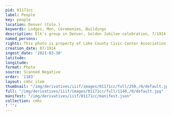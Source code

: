 ```yaml
---
pid: 01171cc
label: People
key: people
location: Denver (Colo.)
keywords: Lodges, Men, Ceremonies, Buildings
description: Elk's group in Denver, Golden Jubilee celebration, 7/1914
named_persons: 
rights: This photo is property of Lake County Civic Center Association.
creation_date: 07/1914
ingest_date: '2021-03-30'
latitude: 
longitude: 
format: Photo
source: Scanned Negative
order: '1103'
layout: cmhc_item
thumbnail: "/img/derivatives/iiif/images/01171cc/full/250,/0/default.jpg"
full: "/img/derivatives/iiif/images/01171cc/full/1140,/0/default.jpg"
manifest: "/img/derivatives/iiif/01171cc/manifest.json"
collection: cmhc
! '': 
---
```

